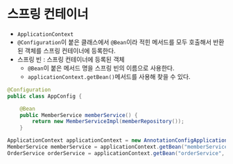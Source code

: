 # 스프링 컨테이너

- `ApplicationContext`
- `@Configuration`이 붙은 클래스에서 `@Bean`이라 적힌 메서드를 모두 호출해서 반환된 객체를 스프링 컨테이너에 등록한다.
- 스프링 빈 : 스프링 컨테이너에 등록된 객체
  - `@Bean`이 붙은 메서드 명을 스프링 빈의 이름으로 사용한다.
  - `applicationContext.getBean()`메서드를 사용해 찾을 수 있다.

```java
@Configuration
public class AppConfig {

    @Bean
    public MemberService memberService() {
        return new MemberServiceImpl(memberRepository());
    }
```

```java
ApplicationContext applicationContext = new AnnotationConfigApplicationContext(AppConfig.class);
MemberService memberService = applicationContext.getBean("memberService", MemberService.class);
OrderService orderService = applicationContext.getBean("orderService", OrderService.class);
```
